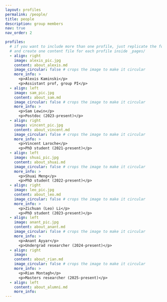 ```yaml
---
layout: profiles
permalink: /people/
title: people
description: group members
nav: true
nav_order: 2

profiles:
  # if you want to include more than one profile, just replicate the following block
  # and create one content file for each profile inside _pages/
  - align: right
    image: alexis_pic.jpg
    content: about_alexis.md
    image_circular: false # crops the image to make it circular
    more_info: >
      <p>Alexis Kaminski</p>
      <p>Assistant prof, group PI</p>
  - align: left
    image: sam_pic.jpg
    content: about_sam.md
    image_circular: false # crops the image to make it circular
    more_info: >
      <p>Sam Lewin</p>
      <p>Postdoc (2023-present)</p>
  - align: right
    image: vincent_pic.jpg
    content: about_vincent.md
    image_circular: false # crops the image to make it circular
    more_info: >
      <p>Vincent Laroche</p>
      <p>PhD student (2021-present)</p>
  - align: left
    image: shuai_pic.jpg
    content: about_shuai.md
    image_circular: false # crops the image to make it circular
    more_info: >
      <p>Shuai Meng</p>
      <p>PhD student (2022-present)</p>
  - align: right
    image: leo_pic.jpg
    content: about_leo.md
    image_circular: false # crops the image to make it circular
    more_info: >
      <p>Zichuan (Leo) Li</p>
      <p>PhD student (2023-present)</p>
  - align: left
    image: anant_pic.jpg
    content: about_anant.md
    image_circular: false # crops the image to make it circular
    more_info: >
      <p>Anant Ayyar</p>
      <p>Undergrad researcher (2024-present)</p>
  - align: right
    image: 
    content: about_rian.md
    image_circular: false # crops the image to make it circular
    more_info: >
      <p>Rian Montagh</p>
      <p>Masters researcher (2025-present)</p>
  - align: left
    content: about_alumni.md
    more_info: 
---
```

